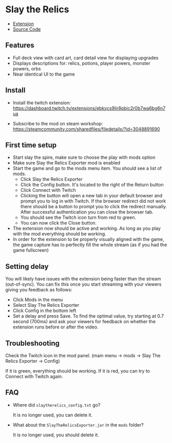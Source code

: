 # Slay the Relics

- [Extension](https://dashboard.twitch.tv/extensions/ebkycs9lir8pbic2r0b7wa6bg6n7ua)
- [Source Code](https://github.com/Spireblight/slay-the-relics)

## Features

- Full deck view with card art, card detail view for displaying upgrades
- Displays descriptions for: relics, potions, player powers, monster powers, orbs
- Near identical UI to the game

## Install

- Install the twitch extension: <https://dashboard.twitch.tv/extensions/ebkycs9lir8pbic2r0b7wa6bg6n7ua>

- Subscribe to the mod on steam workshop: <https://steamcommunity.com/sharedfiles/filedetails/?id=3048891690>

## First time setup

- Start slay the spire, make sure to choose the play with mods option
- Make sure Slay the Relics Exporter mod is enabled
- Start the game and go to the mods menu item. You should see a list of mods.
  - Click Slay the Relics Exporter
  - Click the Config button. It's located to the right of the Return button
  - Click Connect with Twitch
  - Clicking the button will open a new tab in your default browser and prompt you to log in with Twitch.
    If the browser redirect did not work there should be a button to prompt you to click the redirect manually.
    After successful authentication you can close the browser tab.
  - You should see the Twitch icon turn from red to green.
  - You can now click the Close button.
- The extension now should be active and working. As long as you play with the mod everything should be working.
- In order for the extension to be properly visually aligned with the game, the game capture has to perfectly fill the
  whole stream (as if you had the game fullscreen)

## Setting delay

You will likely have issues with the extension being faster than the stream (out-of-sync).
You can fix this once you start streaming with your viewers giving you feedback as follows:
* Click Mods in the menu
* Select Slay The Relics Exporter
* Click Config in the bottom left
* Set a delay and press Save. To find the optimal value, try starting at 0.7 second (700ms) and ask your viewers for
feedback on whether the extension runs before or after the video.

## Troubleshooting

Check the Twitch icon in the mod panel. (main menu -> mods -> Slay The Relics Exporter -> Config)

If it is green, everything should be working.
If it is red, you can try to Connect with Twitch again.

## FAQ

- Where did `slaytherelics_config.txt` go?

  It is no longer used, you can delete it.

- What about the `SlayTheRelicsExporter.jar` in the `mods` folder?

  It is no longer used, you should delete it.
